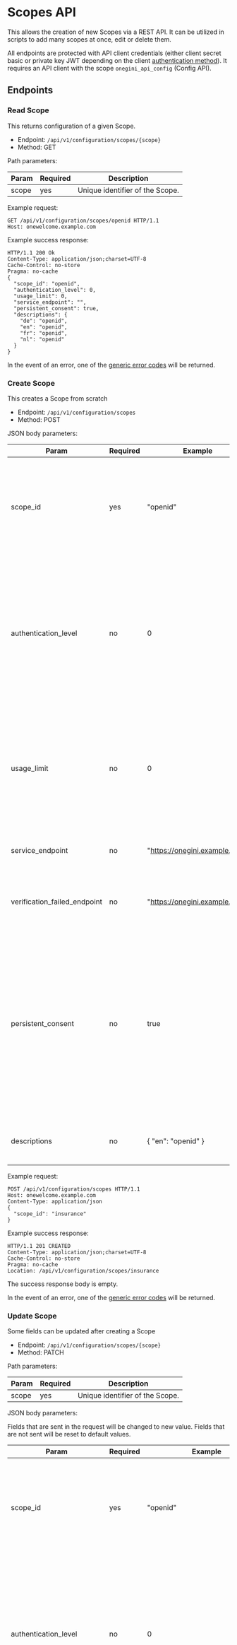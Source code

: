 # Scopes API

This allows the creation of new Scopes via a REST API. It can be utilized in scripts to add many scopes at once, edit or delete them.

All endpoints are protected with API client credentials (either client secret basic or private key JWT depending on the client [authentication method](../../topics/authentication-methods/authentication-methods.md)). It requires an API client with the scope `onegini_api_config` (Config API).

## Endpoints

### Read Scope

This returns configuration of a given Scope.

* Endpoint: `/api/v1/configuration/scopes/{scope}`
* Method: GET

Path parameters:

| Param | Required | Description                     |
|-------|----------|---------------------------------|
| scope | yes      | Unique identifier of the Scope. |

Example request:

```http
GET /api/v1/configuration/scopes/openid HTTP/1.1
Host: onewelcome.example.com
```

Example success response:

```http
HTTP/1.1 200 Ok
Content-Type: application/json;charset=UTF-8
Cache-Control: no-store
Pragma: no-cache
{
  "scope_id": "openid",
  "authentication_level": 0,
  "usage_limit": 0,
  "service_endpoint": "",
  "persistent_consent": true,
  "descriptions": {
    "de": "openid",
    "en": "openid",
    "fr": "openid",
    "nl": "openid"
  }
}
```

In the event of an error, one of the [generic error codes](#error-codes) will be returned.

### Create Scope

This creates a Scope from scratch

* Endpoint: `/api/v1/configuration/scopes`
* Method: POST

JSON body parameters:

| Param                        | Required | Example                       | Description                                                                                                                                                                                                                                          |
|------------------------------|----------|-------------------------------|------------------------------------------------------------------------------------------------------------------------------------------------------------------------------------------------------------------------------------------------------|
| scope_id                     | yes      | "openid"                      | Scope identifier. At most 20 characters: letters (a-z, A-Z), digits (0-9), underscores (_) and hyphens (-) permitted.                                                                                                                                |
| authentication_level         | no       | 0                             | Authentication level. If not provided defaults to 0. The Required authentication level of the user. If the Authentication level doesn't match, the user will be redirected to the configured authentication server.                                  |
| usage_limit                  | no       | 0                             | Usage limit. If not provided defaults to 0. The number of times an Access token for this Scope can be used. When the value is 0, the Access token usage is unlimited.                                                                                |
| service_endpoint             | no       | "https://onegini.example.com" | Service endpoint. If not provided defaults to null.                                                                                                                                                                                                  |
| verification_failed_endpoint | no       | "https://onegini.example.com" | Verification failed endpoint. If not provided defaults to null.                                                                                                                                                                                      |
| persistent_consent           | no       | true                          | Persistent consent. If not provided defaults to false. When true, the user has to give Consent for this Scope during only the first Authorization request. When false, the User has to give Consent for every Authorization request with this Scope. |
| descriptions                 | no       | { "en": "openid" }            | Descriptions. If not provided, no descriptions will be stored.                                                                                                                                                                                       |

Example request:

```http
POST /api/v1/configuration/scopes HTTP/1.1
Host: onewelcome.example.com
Content-Type: application/json
{
  "scope_id": "insurance"
}
```

Example success response:

```http
HTTP/1.1 201 CREATED
Content-Type: application/json;charset=UTF-8
Cache-Control: no-store
Pragma: no-cache
Location: /api/v1/configuration/scopes/insurance
```

The success response body is empty.

In the event of an error, one of the [generic error codes](#error-codes) will be returned.

### Update Scope

Some fields can be updated after creating a Scope

* Endpoint: `/api/v1/configuration/scopes/{scope}`
* Method: PATCH

Path parameters:

| Param | Required | Description                      |
|-------|----------|----------------------------------|
| scope | yes      | Unique identifier of the Scope.  |


JSON body parameters:

Fields that are sent in the request will be changed to new value. Fields that are not sent will be reset to default values.

| Param                        | Required | Example                       | Description                                                                                                                                                                                                                                          |
|------------------------------|----------|-------------------------------|------------------------------------------------------------------------------------------------------------------------------------------------------------------------------------------------------------------------------------------------------|
| scope_id                     | yes      | "openid"                      | Scope identifier. At most 20 characters: letters (a-z, A-Z), digits (0-9), underscores (_) and hyphens (-) permitted.                                                                                                                                |
| authentication_level         | no       | 0                             | Authentication level. If not provided defaults to 0. The Required authentication level of the user. If the Authentication level doesn't match, the user will be redirected to the configured authentication server.                                  |
| usage_limit                  | no       | 0                             | Usage limit. If not provided defaults to 0. The number of times an Access token for this Scope can be used. When the value is 0, the Access token usage is unlimited.                                                                                |
| service_endpoint             | no       | "https://onewelcome.example.com" | Service endpoint. If not provided defaults to null.                                                                                                                                                                                                  |
| verification_failed_endpoint | no       | "https://onewelcome.example.com" | Verification failed endpoint. If not provided defaults to null.                                                                                                                                                                                      |
| persistent_consent           | no       | true                          | Persistent consent. If not provided defaults to false. When true, the user has to give Consent for this Scope during only the first Authorization request. When false, the User has to give Consent for every Authorization request with this Scope. |
| descriptions                 | no       | { "en": "openid" }            | Descriptions. If not provided, no descriptions will be stored.                                                                                                                                                                                       |

Example request:

```http
PATCH /api/v1/configuration/scopes/insurance HTTP/1.1
Host: onewelcome.example.com
Content-Type: application/json

{
  "scope_id": "insurance",
  "descriptions": {
    "nl": "verzekering"
  }
}
```

Example success response:

```http
HTTP/1.1 204 NO CONTENT
Content-Type: application/json;charset=UTF-8
Cache-Control: no-store
Pragma: no-cache
```

The success response body is empty.

In the event of an error, one of the [generic error codes](#error-codes) will be returned.

### Delete Scope

This removes a Scope.

* Endpoint: `/api/v1/configuration/scopes/{scope}`
* Method: DELETE

Path parameters:

| Param | Required | Description                      |
|-------|----------|----------------------------------|
| scope | yes      | Unique identifier of the Scope.  |


Example request:

```http
DELETE /api/v1/configuration/scopes/insurance HTTP/1.1
Host: onewelcome.example.com
```

Example success response:

```http
HTTP/1.1 204 NO CONTENT
Content-Type: application/json;charset=UTF-8
Cache-Control: no-store
Pragma: no-cache
```

## Error codes

One of the following responses will be returned, containing a JSON object with an error code, a message and details about the error.

| HTTP status | Error code                       | Message                                                                                                  |
|-------------|----------------------------------|----------------------------------------------------------------------------------------------------------|
| 400         | invalid_request                  | One or more parameters is missing or incorrect. The details contain the missing or incorrect parameters. |
| 401         | unauthorized                     | Provide valid credentials to get access to the API.                                                      |
| 403         | forbidden                        | Operation is not allowed for the current user.                                                           |
| 404         | not_found                        | Scope configuration cannot be found                                                                      |
| 409         | conflict                         | The Scope already exists                                                                                 |
